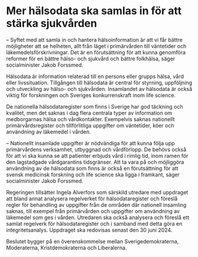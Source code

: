 # Mer hälsodata ska samlas in för att stärka sjukvården

– Syftet med att samla in och hantera hälsoinformation är att vi får bättre möjligheter att se helheten, allt från läget i primärvården till väntetider och läkemedelsförskrivningar. Det är en förutsättning för att kunna genomföra reformer för en bättre hälso\- och sjukvård och bättre folkhälsa, säger socialminister Jakob Forssmed.

Hälsodata är information relaterad till en persons eller grupps hälsa, vård eller livssituation. Tillgången till hälsodata är central för styrning, uppföljning och utveckling av hälso\- och sjukvården. Insamlandet av hälsodata är också viktig för forskningen och Sveriges konkurrenskraft inom life science.

De nationella hälsodataregister som finns i Sverige har god täckning och kvalitet, men det saknas i dag flera centrala typer av information om medborgarnas hälsa och vårdkontakter. Exempelvis saknas nationellt primärvårdsregister och tillförlitliga uppgifter om väntetider, köer och användning av läkemedel i vården.

­– Nationellt insamlade uppgifter är nödvändiga för att kunna följa upp primärvårdens verksamhet, utbyggnad och vårdförlopp. De behövs också för att vi ska kunna se att patienter erbjuds vård i rimlig tid, inom ramen för den lagstadgade vårdgarantins tidsgränser. Att ta vara på och möjliggöra användning av de hälsodata som finns är också en förutsättning för att svensk medicinsk forskning och life science ska ligga i framkant, säger socialminister Jakob Forssmed.

Regeringen tillsätter Ingela Alverfors som särskild utredare med uppdraget att bland annat analysera regelverket för hälsodataregister och föreslå regler för behandling av uppgifter från de områden där nationell insamling saknas, till exempel från primärvården och uppgifter om användning av läkemedel som ges i vården. Utredaren ska också analysera och föreslå ett samlat regelverk för hälsodataregister och i samband med detta göra en integritetsanalys. Uppdraget ska redovisas senast den 30 juni 2024\.

Beslutet bygger på en överenskommelse mellan Sverigedemokraterna, Moderaterna, Kristdemokraterna och Liberalerna.
